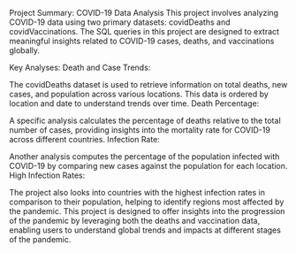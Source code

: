 Project Summary: COVID-19 Data Analysis
This project involves analyzing COVID-19 data using two primary datasets: covidDeaths and covidVaccinations. The SQL queries in this project are designed to extract meaningful insights related to COVID-19 cases, deaths, and vaccinations globally.

Key Analyses:
Death and Case Trends:

The covidDeaths dataset is used to retrieve information on total deaths, new cases, and population across various locations. This data is ordered by location and date to understand trends over time.
Death Percentage:

A specific analysis calculates the percentage of deaths relative to the total number of cases, providing insights into the mortality rate for COVID-19 across different countries.
Infection Rate:

Another analysis computes the percentage of the population infected with COVID-19 by comparing new cases against the population for each location.
High Infection Rates:

The project also looks into countries with the highest infection rates in comparison to their population, helping to identify regions most affected by the pandemic.
This project is designed to offer insights into the progression of the pandemic by leveraging both the deaths and vaccination data, enabling users to understand global trends and impacts at different stages of the pandemic.
